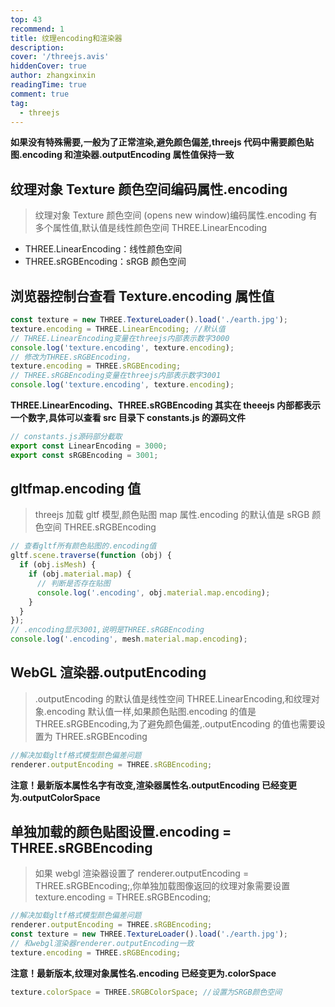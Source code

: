 ```yaml
---
top: 43
recommend: 1
title: 纹理encoding和渲染器
description:
cover: '/threejs.avis'
hiddenCover: true
author: zhangxinxin
readingTime: true
comment: true
tag:
  - threejs
---
```


**如果没有特殊需要,一般为了正常渲染,避免颜色偏差,threejs 代码中需要颜色贴图.encoding 和渲染器.outputEncoding 属性值保持一致**

## 纹理对象 Texture 颜色空间编码属性.encoding

> 纹理对象 Texture 颜色空间 (opens new window)编码属性.encoding 有多个属性值,默认值是线性颜色空间 THREE.LinearEncoding

- THREE.LinearEncoding：线性颜色空间
- THREE.sRGBEncoding：sRGB 颜色空间

## 浏览器控制台查看 Texture.encoding 属性值

```js
const texture = new THREE.TextureLoader().load('./earth.jpg');
texture.encoding = THREE.LinearEncoding; //默认值
// THREE.LinearEncoding变量在threejs内部表示数字3000
console.log('texture.encoding', texture.encoding);
// 修改为THREE.sRGBEncoding，
texture.encoding = THREE.sRGBEncoding;
// THREE.sRGBEncoding变量在threejs内部表示数字3001
console.log('texture.encoding', texture.encoding);
```

**THREE.LinearEncoding、THREE.sRGBEncoding 其实在 theeejs 内部都表示一个数字,具体可以查看 src 目录下 constants.js 的源码文件**

```js
// constants.js源码部分截取
export const LinearEncoding = 3000;
export const sRGBEncoding = 3001;
```

## gltfmap.encoding 值

> threejs 加载 gltf 模型,颜色贴图 map 属性.encoding 的默认值是 sRGB 颜色空间 THREE.sRGBEncoding

```js
// 查看gltf所有颜色贴图的.encoding值
gltf.scene.traverse(function (obj) {
  if (obj.isMesh) {
    if (obj.material.map) {
      // 判断是否存在贴图
      console.log('.encoding', obj.material.map.encoding);
    }
  }
});
// .encoding显示3001,说明是THREE.sRGBEncoding
console.log('.encoding', mesh.material.map.encoding);
```

## WebGL 渲染器.outputEncoding

> .outputEncoding 的默认值是线性空间 THREE.LinearEncoding,和纹理对象.encoding 默认值一样,如果颜色贴图.encoding 的值是 THREE.sRGBEncoding,为了避免颜色偏差,.outputEncoding 的值也需要设置为 THREE.sRGBEncoding

```js
//解决加载gltf格式模型颜色偏差问题
renderer.outputEncoding = THREE.sRGBEncoding;
```

**注意！最新版本属性名字有改变,渲染器属性名.outputEncoding 已经变更为.outputColorSpace**

## 单独加载的颜色贴图设置.encoding = THREE.sRGBEncoding

> 如果 webgl 渲染器设置了 renderer.outputEncoding = THREE.sRGBEncoding;,你单独加载图像返回的纹理对象需要设置 texture.encoding = THREE.sRGBEncoding;

```js
//解决加载gltf格式模型颜色偏差问题
renderer.outputEncoding = THREE.sRGBEncoding;
const texture = new THREE.TextureLoader().load('./earth.jpg');
// 和webgl渲染器renderer.outputEncoding一致
texture.encoding = THREE.sRGBEncoding;
```

**注意！最新版本,纹理对象属性名.encoding 已经变更为.colorSpace**

```js
texture.colorSpace = THREE.SRGBColorSpace; //设置为SRGB颜色空间
```
